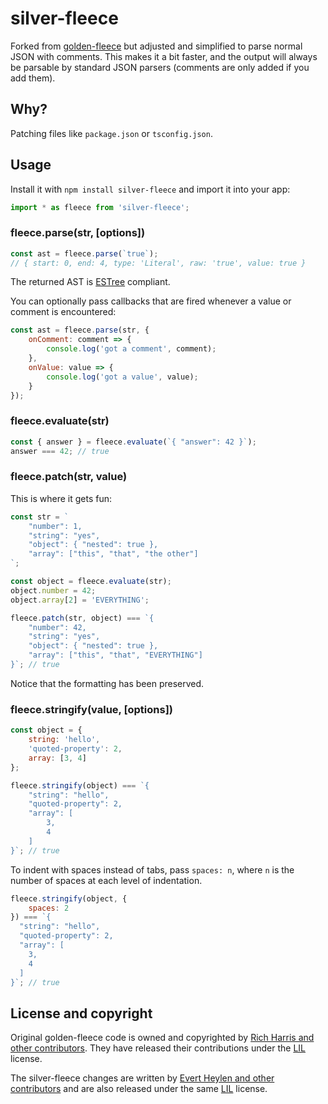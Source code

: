 # silver-fleece

Forked from [golden-fleece](https://github.com/Rich-Harris/golden-fleece) but adjusted and
simplified to parse normal JSON with comments. This makes it a bit faster, and the output will always
be parsable by standard JSON parsers (comments are only added if you add them).

## Why?

Patching files like `package.json` or `tsconfig.json`.

## Usage

Install it with `npm install silver-fleece` and import it into your app:

```js
import * as fleece from 'silver-fleece';
```

### fleece.parse(str, [options])

```js
const ast = fleece.parse(`true`);
// { start: 0, end: 4, type: 'Literal', raw: 'true', value: true }
```

The returned AST is [ESTree](https://github.com/estree/estree) compliant.

You can optionally pass callbacks that are fired whenever a value or comment is encountered:

```js
const ast = fleece.parse(str, {
	onComment: comment => {
		console.log('got a comment', comment);
	},
	onValue: value => {
		console.log('got a value', value);
	}
});
```


### fleece.evaluate(str)

```js
const { answer } = fleece.evaluate(`{ "answer": 42 }`);
answer === 42; // true
```


### fleece.patch(str, value)

This is where it gets fun:

```js
const str = `
	"number": 1,
	"string": "yes",
	"object": { "nested": true },
	"array": ["this", "that", "the other"]
`;

const object = fleece.evaluate(str);
object.number = 42;
object.array[2] = 'EVERYTHING';

fleece.patch(str, object) === `{
	"number": 42,
	"string": "yes",
	"object": { "nested": true },
	"array": ["this", "that", "EVERYTHING"]
}`; // true
```

Notice that the formatting has been preserved.


### fleece.stringify(value, [options])


```js
const object = {
	string: 'hello',
	'quoted-property': 2,
	array: [3, 4]
};

fleece.stringify(object) === `{
	"string": "hello",
	"quoted-property": 2,
	"array": [
		3,
		4
	]
}`; // true
```

To indent with spaces instead of tabs, pass `spaces: n`, where `n` is the number of spaces at each level of indentation.

```js
fleece.stringify(object, {
	spaces: 2
}) === `{
  "string": "hello",
  "quoted-property": 2,
  "array": [
    3,
    4
  ]
}`; // true
```

## License and copyright

Original golden-fleece code is owned and copyrighted by [Rich Harris and other contributors](https://github.com/Rich-Harris/golden-fleece/graphs/contributors).
They have released their contributions under the [LIL](LICENSE) license.

The silver-fleece changes are written by [Evert Heylen and other contributors](https://github.com/evertheylen/silver-fleece/graphs/contributors) and are also released under the same [LIL](LICENSE) license.
